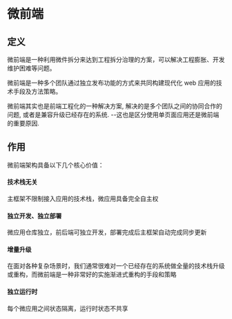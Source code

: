 # 微前端

  
## 定义

微前端是一种利用微件拆分来达到工程拆分治理的方案，可以解决工程膨胀、开发维护困难等问题。

  

微前端是一种多个团队通过独立发布功能的方式来共同构建现代化 web 应用的技术手段及方法策略。

  

微前端其实也是前端工程化的一种解决方案, 解决的是多个团队之间的协同合作的问题, 或者是兼容升级已经存在的系统. --这也是区分使用单页面应用还是微前端的重要原因.

  
  

## 作用

微前端架构具备以下几个核心价值：

  

#### 技术栈无关

主框架不限制接入应用的技术栈，微应用具备完全自主权

  

#### 独立开发、独立部署

微应用仓库独立，前后端可独立开发，部署完成后主框架自动完成同步更新

  

#### 增量升级

在面对各种复杂场景时，我们通常很难对一个已经存在的系统做全量的技术栈升级或重构，而微前端是一种非常好的实施渐进式重构的手段和策略

  

#### 独立运行时

每个微应用之间状态隔离，运行时状态不共享